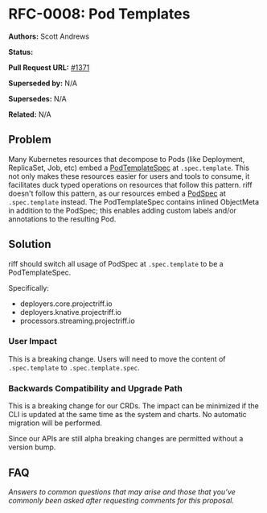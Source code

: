 # RFC-0008: Pod Templates

**Authors:** Scott Andrews

**Status:**

**Pull Request URL:** [#1371](https://github.com/projectriff/riff/pull/1371)

**Superseded by:** N/A

**Supersedes:** N/A

**Related:** N/A


## Problem
Many Kubernetes resources that decompose to Pods (like Deployment, ReplicaSet, Job, etc) embed a [PodTemplateSpec](https://kubernetes.io/docs/reference/generated/kubernetes-api/v1.11/#podtemplatespec-v1-core) at `.spec.template`. This not only makes these resources easier for users and tools to consume, it facilitates duck typed operations on resources that follow this pattern. riff doesn't follow this pattern, as our resources embed a [PodSpec](https://kubernetes.io/docs/reference/generated/kubernetes-api/v1.11/#podspec-v1-core) at `.spec.template` instead. The PodTemplateSpec contains inlined ObjectMeta in addition to the PodSpec; this enables adding custom labels and/or annotations to the resulting Pod.

## Solution
riff should switch all usage of PodSpec at `.spec.template` to be a PodTemplateSpec.

Specifically:
- deployers.core.projectriff.io
- deployers.knative.projectriff.io
- processors.streaming.projectriff.io

### User Impact
This is a breaking change. Users will need to move the content of `.spec.template` to `.spec.template.spec`.

### Backwards Compatibility and Upgrade Path
This is a breaking change for our CRDs. The impact can be minimized if the CLI is updated at the same time as the system and charts. No automatic migration will be performed.

Since our APIs are still alpha breaking changes are permitted without a version bump.

## FAQ
*Answers to common questions that may arise and those that you’ve commonly been asked after requesting comments for this proposal.*
